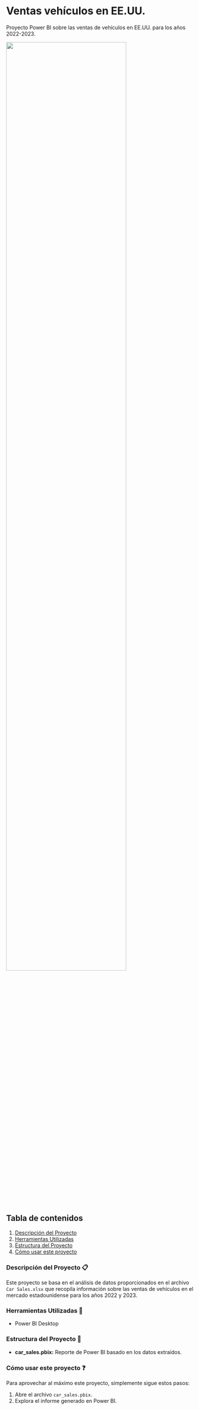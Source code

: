 # Ventas vehículos en EE.UU. 
Proyecto Power BI sobre las ventas de vehículos en EE.UU. para los años 2022-2023.

<img src="https://di-uploads-pod40.dealerinspire.com/texasauto/uploads/2023/02/hero-bg.jpg" width='80%'>

## Tabla de contenidos

1. [Descripción del Proyecto](#descripción-del-proyecto-clipboard)
2. [Herramientas Utilizadas](#herramientas-utilizadas-wrench)
3. [Estructura del Proyecto](#estructura-del-proyecto-open_file_folder)
4. [Cómo usar este proyecto](#cómo-usar-este-proyecto-question)


### Descripción del Proyecto :clipboard:
Este proyecto se basa en el análisis de datos proporcionados en el archivo `Car Sales.xlsx` que recopila información sobre las ventas de vehículos en el mercado estadounidense para los años 2022 y 2023.


### Herramientas Utilizadas :wrench:
- Power BI Desktop

  
### Estructura del Proyecto :open_file_folder:
- **car_sales.pbix:** Reporte de Power BI basado en los datos extraídos.

  
### Cómo usar este proyecto :question:
Para aprovechar al máximo este proyecto, simplemente sigue estos pasos:
1. Abre el archivo `car_sales.pbix`.
2. Explora el informe generado en Power BI.
